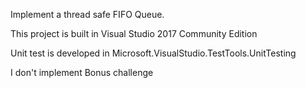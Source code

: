 Implement a thread safe FIFO Queue.

This project is built in Visual Studio 2017 Community Edition

Unit test is developed in Microsoft.VisualStudio.TestTools.UnitTesting

I don't implement Bonus challenge